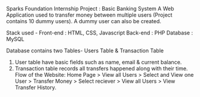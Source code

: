 Sparks Foundation Internship Project : Basic Banking System
A Web Application used to transfer money between multiple users (Project contains 10 dummy users). A dummy user can also be created.

Stack used - Front-end : HTML, CSS, Javascript
             Back-end : PHP 
             Database : MySQL

Database contains two Tables- Users Table & Transaction Table

1. User table have basic fields such as name, email & current balance.
2. Transaction table records all transfers happened along with their time.
Flow of the Website: Home Page > View all Users > Select and View one User > Transfer Money > Select reciever > View all Users > View Transfer History.
